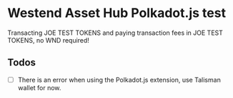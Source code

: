 # Westend Asset Hub Polkadot.js test

Transacting JOE TEST TOKENS and paying transaction fees in JOE TEST TOKENS, no WND required!

## Todos

- [ ] There is an error when using the Polkadot.js extension, use Talisman wallet for now.
